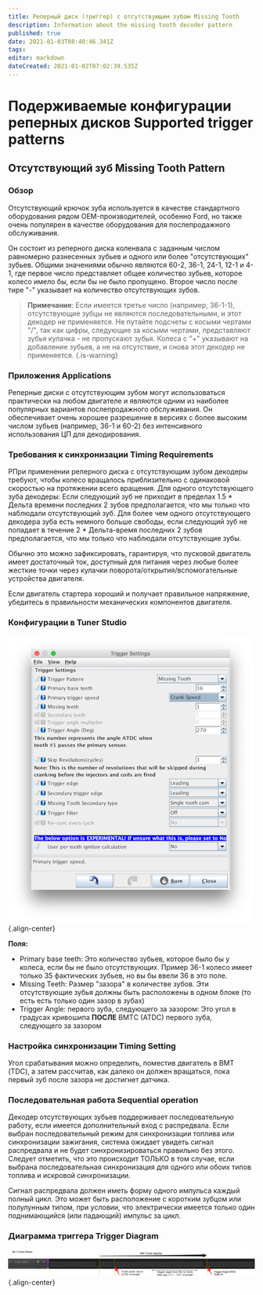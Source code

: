 ```yaml
---
title: Реперный диск (триггер) с отсутствующим зубом Missing Tooth
description: Information about the missing tooth decoder pattern
published: true
date: 2021-01-03T08:40:46.341Z
tags: 
editor: markdown
dateCreated: 2021-01-02T07:02:39.535Z
---
```


# Подерживаемые конфигурации реперных дисков Supported trigger patterns
## Отсутствующий зуб Missing Tooth Pattern
### Обзор

Отсутствующий крючок зуба используется в качестве стандартного оборудования рядом OEM-производителей, особенно Ford, но также очень популярен в качестве оборудования для послепродажного обслуживания.

Он состоит из реперного диска коленвала с заданным числом равномерно разнесенных зубьев и одного или более "отсутствующих" зубьев. Общими значениями обычно являются 60-2, 36-1, 24-1, 12-1 и 4-1, где первое число представляет общее количество зубьев, которое колесо имело бы, если бы не было пропущено. Второе число после тире "-" указывает на количество отсутствующих зубов.

> **Примечание**: Если имеется третье число (например, 36-1-1), отсутствующие зубцы не являются последовательными, и этот декодер не применяется. Не путайте подсчеты с косыми чертами "/", так как цифры, следующие за косыми чертами, представляют зубья кулачка - не пропускают зубья. Колеса с "+" указывают на добавление зубьев, а не на отсутствие, и снова этот декодер не применяется.
{.is-warning}


### Приложения Applications

Реперные диски с отсутствующим зубом могут использоваться практически на любом двигателе и являются одним из наиболее популярных вариантов послепродажного обслуживания. Он обеспечивает очень хорошее разрешение в версиях с более высоким числом зубьев (например, 36-1 и 60-2) без интенсивного использования ЦП для декодирования.

### Требования к синхронизации Timing Requirements

РПри применении реперного диска с отсутствующим зубом декодеры требуют, чтобы колесо вращалось приблизительно с одинаковой скоростью на протяжении всего вращения. Для одного отсутствующего зуба декодеры: Если следующий зуб не приходит в пределах 1.5 * Дельта времени последних 2 зубов предполагается, что мы только что наблюдали отсутствующий зуб. Для более чем одного отсутствующего декодера зуба есть немного больше свободы, если следующий зуб не попадает в течение 2 * Дельта-время последних 2 зубов предполагается, что мы только что наблюдали отсутствующие зубы. 

Обычно это можно зафиксировать, гарантируя, что пусковой двигатель имеет достаточный ток, доступный для питания через любые более жесткие точки через кулачки поворота/открытия/вспомогательные устройства двигателя. 

Если двигатель стартера хороший и получает правильное напряжение, убедитесь в правильности механических компонентов двигателя. 


### Конфигурации в Tuner Studio
![missingtooth_triggerconfig.png](/img/decoders/missingtooth_triggerconfig.png){.align-center}

**Поля:**

  - Primary base teeth: Это количество зубьев, которое было бы у колеса, если бы не было отсутствующих. Пример 36-1 колесо имеет только 35 фактических зубьев, но вы бы ввели 36 в это поле.
  - Missing Teeth: Размер "зазора" в количестве зубов. Эти отсутствующие зубья должны быть расположены в одном блоке (то есть есть только один зазор в зубах)
  - Trigger Angle: первого зуба, следующего за зазором: Это угол в градусах кривошипа **ПОСЛЕ** ВМТC (ATDC) первого зуба, следующего за зазором

### Настройка синхронизации Timing Setting

Угол срабатывания можно определить, поместив двигатель в ВМТ (TDC), а затем рассчитав, как далеко он должен вращаться, пока первый зуб после зазора не достигнет датчика.

### Последовательная работа Sequential operation

Декодер отсутствующих зубьев поддерживает последовательную работу, если имеется дополнительный вход с распредвала. Если выбран последовательный режим для синхронизации топлива или синхронизации зажигания, система ожидает увидеть сигнал распредвала и не будет синхронизироваться правильно без этого. Следует отметить, что это происходит ТОЛЬКО в том случае, если выбрана последовательная синхронизация для одного или обоих типов топлива и искровой синхронизации.

Сигнал распредвала должен иметь форму одного импульса каждый полный цикл. Это может быть расположение с коротким зубцом или полулунным типом, при условии, что электрически имеется только один поднимающийся (или падающий) импульс за цикл.

### Диаграмма триггера Trigger Diagram
![missingtooth_trace1.png](/img/decoders/missingtooth_trace1.png){.align-center}
